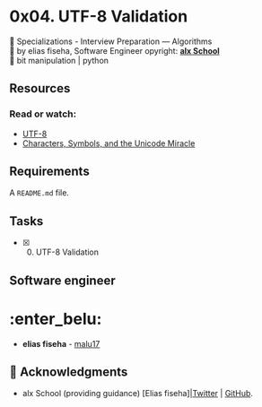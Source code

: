 # 0x04. UTF-8 Validation
:open_file_folder: Specializations - Interview Preparation ― Algorithms  
:bust_in_silhouette: by elias fiseha, Software Engineer 
opyright: **[alx School](https://www.alxschool.com/)**  
:bookmark: bit manipulation | python

## Resources
### Read or watch:
* [UTF-8](https://en.wikipedia.org/wiki/UTF-8)
* [Characters, Symbols, and the Unicode Miracle](https://www.youtube.com/watch?v=MijmeoH9LT4)

## Requirements
A ```README.md``` file.

## Tasks
* [x] 0. UTF-8 Validation

## Software engineer
 # :enter_belu: 
* **elias fiseha** - [malu17](https://github.com/malu17)

## :mega: Acknowledgments

* alx School (providing guidance)
[Elias fiseha]|[Twitter](https://twitter.com/eliasfiseha1) | [GitHub](https://github.com/malu17).